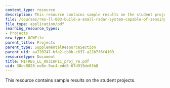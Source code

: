 ```yaml
---
content_type: resource
description: This resource contains sample results on the student projects.
file: /courses/res-ll-003-build-a-small-radar-system-capable-of-sensing-range-doppler-and-synthetic-aperture-radar-imaging-january-iap-2011/38ec8828ee8e9ac4edd667d919de8fb8_MITRES_LL_003IAP11_proj_re.pdf
file_type: application/pdf
learning_resource_types:
- Projects
ocw_type: OCWFile
parent_title: Projects
parent_type: SupplementalResourceSection
parent_uid: aa720747-bfe2-cb8b-c637-a22b7f6f4103
resourcetype: Document
title: MITRES_LL_003IAP11_proj_re.pdf
uid: 38ec8828-ee8e-9ac4-edd6-67d919de8fb8
---
```

This resource contains sample results on the student projects.

